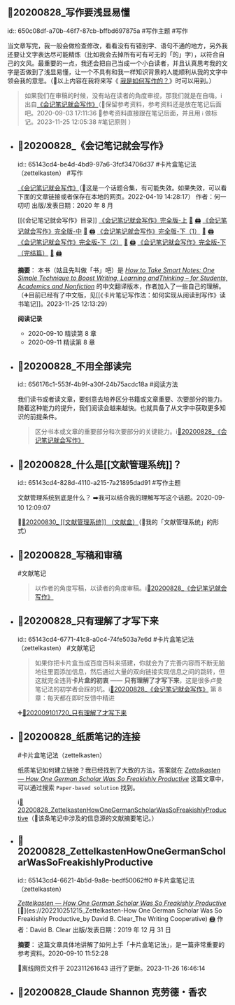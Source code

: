 ## 📇20200828_写作要浅显易懂 
id:: 650c08df-a70b-46f7-87cb-bffbd697875a
#写作主题 #写作

当文章写完，我一般会做检查修改，看看没有有错别字、语句不通的地方，另外我还要让文字表达尽可能精炼（比如我会去掉所有可有可无的「的」字），以符合自己的文风。最重要的一点，我还会把自己当成一个小白读者，并且认真思考我的文字是否做到了浅显易懂，让一个不具有和我一样知识背景的人能顺利从我的文字中领会我的意思。（🤔以上内容在我将来写《 [我是如何写作的？](((633d9b06-bb3e-4c0d-b0ff-3fac571d5ed5)))》时可以用到。）

>  如果我们在审稿的时候，没有站在读者的角度审视，那我们就是在自嗨。ℹ️ 出自[《会记笔记就会写作》](((65143cd4-be4d-4bd9-97a6-3fcf34706d37)))（🤔保留参考资料，参考资料还是放在笔记后面吧。2020-09-03 17:11:36 🔨参考资料直接跟在笔记后面，并且用 `ℹ️` 做标记。2023-11-25 12:05:38 #笔记原则 ）
- ## 📑20200828_《会记笔记就会写作》
  id:: 65143cd4-be4d-4bd9-97a6-3fcf34706d37
  #卡片盒笔记法（zettelkasten） #写作
  
  [《会记笔记就会写作》](https://mp.weixin.qq.com/mp/appmsgalbum?action=getalbum&__biz=MzI1NTA4Nzk5Mw==&scene=1&album_id=1464601583634939905#wechat_redirect)（🤔这是一个话题合集，有可能失效。如果失效，可以看下面的文章链接或者保存在本地的网页。2022-04-19 14:28:17）
  作者：何一叨叨
  出版/发表日期：2020 年 8 月
  
  [[《会记笔记就会写作》目录]] 
  [《会记笔记就会写作》完全版-上](https://mp.weixin.qq.com/s/eNpb7fOLk0ULamV-DYCZTQ) [🔎](es://202204191413_《会记笔记就会写作》完全版-上) [🖨](<file:///D:/Wanghu/800-写作技巧/202204191413_《会记笔记就会写作》完全版-上.html>)
  [《会记笔记就会写作》完全版-中](https://mp.weixin.qq.com/s/UXLSywR37dQWKcFfQxheDQ) [🔎](es://202204191420_《会记笔记就会写作》完全版-中) [🖨](<file:///D:/Wanghu/800-写作技巧/202204191420_《会记笔记就会写作》完全版-中.html>)
  [《会记笔记就会写作》完全版-下（1）](https://mp.weixin.qq.com/s/DmSdIbyV7gpav9iOVbrQJQ) [🔎](es://202204191424_《会记笔记就会写作》完全版-下（1）) [🖨](<file:///D:/Wanghu/800-写作技巧/202204191424_《会记笔记就会写作》完全版-下（1）.html>)
  [《会记笔记就会写作》完全版-下（2）](https://mp.weixin.qq.com/s/cwBJn-ns6T1wt1-_zeG47A) [🔎](es://202204191427_《会记笔记就会写作》完全版-下（2）) [🖨](<file:///D:/Wanghu/800-写作技巧/202204191427_《会记笔记就会写作》完全版-下（2）.html>)
  [《会记笔记就会写作》完全版-下（完结篇）](https://mp.weixin.qq.com/s/GIhLHvM4YIPP-Iyv52qj_g) [🔎](es://202204191431_《会记笔记就会写作》完全版-下（完结篇）) [🖨](<file:///D:/Wanghu/800-写作技巧/202204191431_《会记笔记就会写作》完全版-下（完结篇）.html>)
  
  **摘要**：
  本书（姑且先叫做「书」吧）是 [*How to Take Smart Notes: One Simple Technique to Boost Writing, Learning andThinking – for Students, Academics and Nonfiction*](https://book.douban.com/subject/30216624/) 的中文翻译版本，作者加入了一些自己的理解。（➕目前已经有了中文版，见[[《卡片笔记写作法：如何实现从阅读到写作》读书笔记]]。2023-11-25 12:13:29）
  
  **阅读记录**
  * 2020-09-10 精读第 8 章
  * 2020-09-11 精读第 8 章
- ## 📇20200828_不用全部读完️
  id:: 656176c1-553f-4b9f-a30f-24b75acdc18a
  #阅读方法
  
  我们读书或者读文章，要刻意去培养区分书籍或文章重要、次要部分的能力。随着这种能力的提升，我们阅读会越来越快。也就具备了从文字中获取更多知识的前提条件。
  
  > 区分书本或文章的重要部分和次要部分的关键能力。ℹ️[📑20200828_《会记笔记就会写作》](((65143cd4-be4d-4bd9-97a6-3fcf34706d37)))
- ## 📇20200828_什么是[[文献管理系统]]？ 
  id:: 65143cd4-828d-4110-a215-7a21895dad91
  #写作主题
  
  文献管理系统到底是什么？
  ➡️我可以结合我的理解写写这个话题。2020-09-10 12:09:07
  
  📎[📇20200830_ [[文献管理系统]] （文献盒）](((65143cd4-697c-44ee-98be-3c3ce738d7db)))（📎我的「文献管理系统」的形式）
- ## 📇20200828_写稿和审稿 
  #文献笔记
  
  > 以作者的角度写稿，以读者的角度审稿。ℹ️[📑20200828_《会记笔记就会写作》](((65143cd4-be4d-4bd9-97a6-3fcf34706d37)))
- ## 📇20200828_只有理解了才写下来
  id:: 65143cd4-6771-41c8-a0c4-74fe503a7e6d
  #卡片盒笔记法（zettelkasten） #文献笔记
  
  > 如果你把卡片盒当成百度百科来搭建，你就会为了完善内容而不断无脑地往里面添加信息，然后通过大量的双向链接实现信息之间的跳转，但这就完全违背**卡片盒的初衷** —— **只有理解了才写下来**，这是很多卢曼笔记法的初学者会踩的坑。ℹ️[📑20200828_《会记笔记就会写作》](((65143cd4-be4d-4bd9-97a6-3fcf34706d37))) 第 8 章：每天都在即时反馈中精进
  
  ➕[📇202009101720_只有理解了才写下来](((63562e21-2da6-40f9-95b9-731b3def47b9)))
- ## 📇20200828_纸质笔记的连接
  #卡片盒笔记法（zettelkasten）
  
  纸质笔记如何建立链接？我已经找到了大致的方法，答案就在 [*Zettelkasten — How One German Scholar Was So Freakishly Productive*](((65143cd4-6621-4b5d-9a8e-bedf50062ff0))) 这篇文章中，可以通过搜索 `Paper-based solution` 找到。
  
  ℹ️[📑20200828_ZettelkastenHowOneGermanScholarWasSoFreakishlyProductive](((65143cd4-6621-4b5d-9a8e-bedf50062ff0)))（🤔该条笔记中涉及的信息源的文献摘要笔记。）
- ## 📑20200828_ZettelkastenHowOneGermanScholarWasSoFreakishlyProductive
  id:: 65143cd4-6621-4b5d-9a8e-bedf50062ff0
  #卡片盒笔记法（zettelkasten）
  
  [*Zettelkasten — How One German Scholar Was So Freakishly Productive*](https://writingcooperative.com/zettelkasten-how-one-german-scholar-was-so-freakishly-productive-997e4e0ca125) [🔎](es://202210251215_Zettelkasten-How One German Scholar Was So Freakishly Productive_by David B. Clear_The Writing Cooperative) [🖨](<file:///D:/Wanghu/Attachment/202210251215_Zettelkasten-How One German Scholar Was So Freakishly Productive_by David B. Clear_The Writing Cooperative.html>)
  作者：David B. Clear
  出版/发表日期：2019 年 12 月 31 日
  
  **摘要**：
  这篇文章具体地讲解了如何上手「卡片盒笔记法」，是一篇非常重要的参考资料。2020-09-10 11:52:28
  
  📝离线网页文件于 202311261643 进行了更新。2023-11-26 16:46:14
- ## 📇20200828_Claude Shannon 克劳德・香农